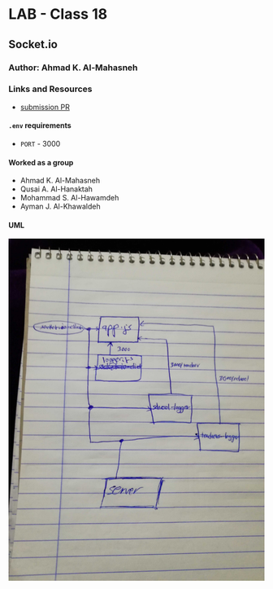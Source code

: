# LAB - Class 18

## Socket.io

### Author: Ahmad K. Al-Mahasneh

### Links and Resources

- [submission PR]()


#### `.env` requirements
- `PORT` - 3000


#### Worked as a group
  - Ahmad K. Al-Mahasneh
  - Qusai A. Al-Hanaktah
  - Mohammad S. Al-Hawamdeh
  - Ayman J. Al-Khawaldeh

#### UML

![socket.io](assets/socket.io.jpg)